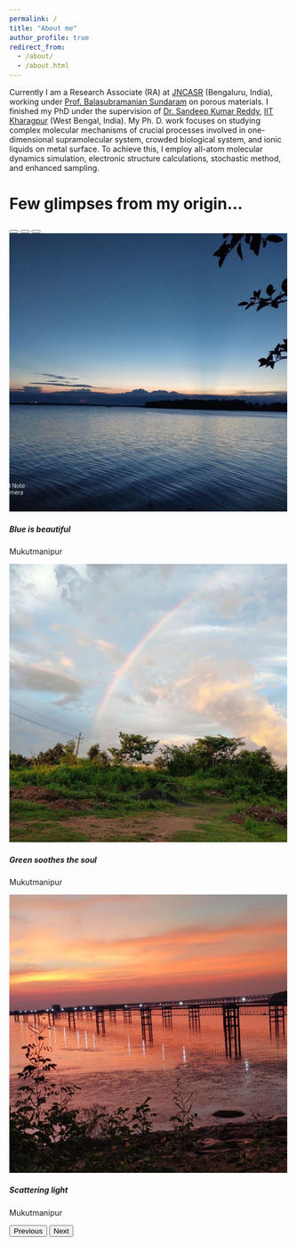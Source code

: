 ```yaml
---
permalink: /
title: "About me"
author_profile: true
redirect_from: 
  - /about/
  - /about.html
---
```


Currently  I am a Research Associate (RA) at [JNCASR](https://www.jncasr.ac.in/home) (Bengaluru, India), working under [Prof. Balasubramanian Sundaram](https://www.jncasr.ac.in/faculty/bala) on porous materials. I finished my PhD under the supervision of [Dr. Sandeep Kumar Reddy](https://sites.google.com/view/skreddy/), [IIT Kharagpur](https://www.iitkgp.ac.in/) (West Bengal, India). My Ph. D. work focuses on studying complex molecular mechanisms of crucial processes involved in one-dimensional supramolecular system, crowded biological system, and ionic liquids on metal surface. To achieve this, I employ all-atom molecular dynamics simulation, electronic structure calculations, stochastic method, and enhanced sampling.

Few glimpses from my origin...
======

<div id="carouselExample" class="carousel slide" data-bs-ride="carousel">
  <!-- Indicators -->
  <div class="carousel-indicators">
    <button type="button" data-bs-target="#carouselExample" data-bs-slide-to="0" class="active" aria-current="true" aria-label="Slide 1"></button>
    <button type="button" data-bs-target="#carouselExample" data-bs-slide-to="1" aria-label="Slide 2"></button>
    <button type="button" data-bs-target="#carouselExample" data-bs-slide-to="2" aria-label="Slide 3"></button>
  </div>

  <!-- Images for the Carousel -->
  <div class="carousel-inner">
    <div class="carousel-item active">
      <img src="/images/IMG_20250109_153007_451.jpg" class="d-block w-100" alt="Slide 1" style="height: 500px; object-fit: cover;">
      <div class="carousel-caption d-none d-md-block">
        <h5>Blue is beautiful</h5>
        <p>Mukutmanipur</p>
      </div>
    </div>
    <div class="carousel-item">
      <img src="/images/IMG_20250109_153012_804.jpg" class="d-block w-100" alt="Slide 2" style="height: 500px; object-fit: cover;">
      <div class="carousel-caption d-none d-md-block">
        <h5>Green soothes the soul</h5>
        <p>Mukutmanipur</p>
      </div>
    </div>
    <div class="carousel-item">
      <img src="/images/IMG_20250109_153016_588.jpg" class="d-block w-100" alt="Slide 3" style="height: 500px; object-fit: cover;">
      <div class="carousel-caption d-none d-md-block">
        <h5>Scattering light</h5>
        <p>Mukutmanipur</p>
      </div>
    </div>
  </div>

  <!-- Controls -->
  <button class="carousel-control-prev" type="button" data-bs-target="#carouselExample" data-bs-slide="prev">
    <span class="carousel-control-prev-icon" aria-hidden="true"></span>
    <span class="visually-hidden">Previous</span>
  </button>
  <button class="carousel-control-next" type="button" data-bs-target="#carouselExample" data-bs-slide="next">
    <span class="carousel-control-next-icon" aria-hidden="true"></span>
    <span class="visually-hidden">Next</span>
  </button>
</div>
